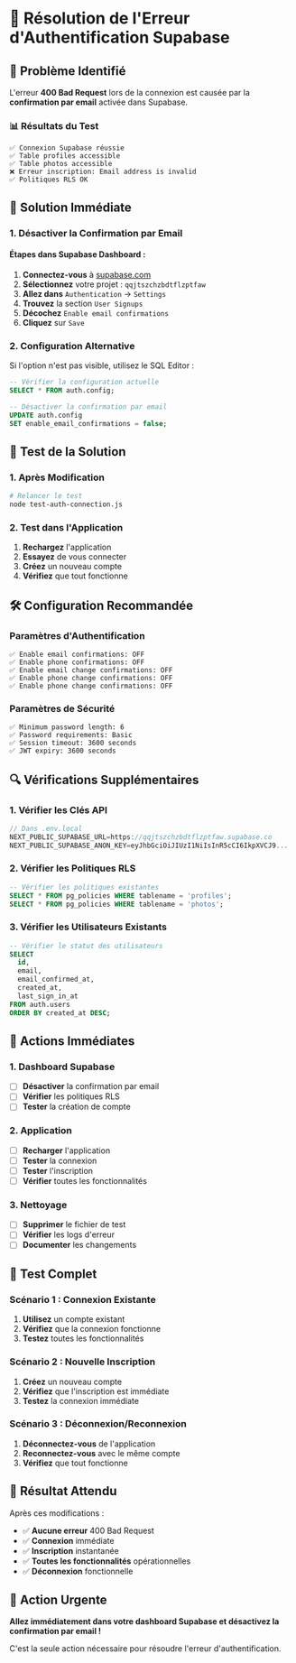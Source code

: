 # 🔧 Résolution de l'Erreur d'Authentification Supabase

## 🚨 **Problème Identifié**

L'erreur **400 Bad Request** lors de la connexion est causée par la **confirmation par email** activée dans Supabase.

### 📊 **Résultats du Test**
```
✅ Connexion Supabase réussie
✅ Table profiles accessible  
✅ Table photos accessible
❌ Erreur inscription: Email address is invalid
✅ Politiques RLS OK
```

## 🎯 **Solution Immédiate**

### **1. Désactiver la Confirmation par Email**

#### **Étapes dans Supabase Dashboard :**
1. **Connectez-vous** à [supabase.com](https://supabase.com)
2. **Sélectionnez** votre projet : `qqjtszchzbdtflzptfaw`
3. **Allez dans** `Authentication` → `Settings`
4. **Trouvez** la section `User Signups`
5. **Décochez** `Enable email confirmations`
6. **Cliquez** sur `Save`

### **2. Configuration Alternative**

Si l'option n'est pas visible, utilisez le SQL Editor :

```sql
-- Vérifier la configuration actuelle
SELECT * FROM auth.config;

-- Désactiver la confirmation par email
UPDATE auth.config 
SET enable_email_confirmations = false;
```

## 🔄 **Test de la Solution**

### **1. Après Modification**
```bash
# Relancer le test
node test-auth-connection.js
```

### **2. Test dans l'Application**
1. **Rechargez** l'application
2. **Essayez** de vous connecter
3. **Créez** un nouveau compte
4. **Vérifiez** que tout fonctionne

## 🛠️ **Configuration Recommandée**

### **Paramètres d'Authentification**
```
✅ Enable email confirmations: OFF
✅ Enable phone confirmations: OFF  
✅ Enable email change confirmations: OFF
✅ Enable phone change confirmations: OFF
✅ Enable phone change confirmations: OFF
```

### **Paramètres de Sécurité**
```
✅ Minimum password length: 6
✅ Password requirements: Basic
✅ Session timeout: 3600 seconds
✅ JWT expiry: 3600 seconds
```

## 🔍 **Vérifications Supplémentaires**

### **1. Vérifier les Clés API**
```javascript
// Dans .env.local
NEXT_PUBLIC_SUPABASE_URL=https://qqjtszchzbdtflzptfaw.supabase.co
NEXT_PUBLIC_SUPABASE_ANON_KEY=eyJhbGciOiJIUzI1NiIsInR5cCI6IkpXVCJ9...
```

### **2. Vérifier les Politiques RLS**
```sql
-- Vérifier les politiques existantes
SELECT * FROM pg_policies WHERE tablename = 'profiles';
SELECT * FROM pg_policies WHERE tablename = 'photos';
```

### **3. Vérifier les Utilisateurs Existants**
```sql
-- Vérifier le statut des utilisateurs
SELECT 
  id,
  email,
  email_confirmed_at,
  created_at,
  last_sign_in_at
FROM auth.users
ORDER BY created_at DESC;
```

## 🚀 **Actions Immédiates**

### **1. Dashboard Supabase**
- [ ] **Désactiver** la confirmation par email
- [ ] **Vérifier** les politiques RLS
- [ ] **Tester** la création de compte

### **2. Application**
- [ ] **Recharger** l'application
- [ ] **Tester** la connexion
- [ ] **Tester** l'inscription
- [ ] **Vérifier** toutes les fonctionnalités

### **3. Nettoyage**
- [ ] **Supprimer** le fichier de test
- [ ] **Vérifier** les logs d'erreur
- [ ] **Documenter** les changements

## 📱 **Test Complet**

### **Scénario 1 : Connexion Existante**
1. **Utilisez** un compte existant
2. **Vérifiez** que la connexion fonctionne
3. **Testez** toutes les fonctionnalités

### **Scénario 2 : Nouvelle Inscription**
1. **Créez** un nouveau compte
2. **Vérifiez** que l'inscription est immédiate
3. **Testez** la connexion immédiate

### **Scénario 3 : Déconnexion/Reconnexion**
1. **Déconnectez-vous** de l'application
2. **Reconnectez-vous** avec le même compte
3. **Vérifiez** que tout fonctionne

## 🎉 **Résultat Attendu**

Après ces modifications :
- ✅ **Aucune erreur** 400 Bad Request
- ✅ **Connexion** immédiate
- ✅ **Inscription** instantanée
- ✅ **Toutes les fonctionnalités** opérationnelles
- ✅ **Déconnexion** fonctionnelle

## 🚨 **Action Urgente**

**Allez immédiatement dans votre dashboard Supabase et désactivez la confirmation par email !**

C'est la seule action nécessaire pour résoudre l'erreur d'authentification.
